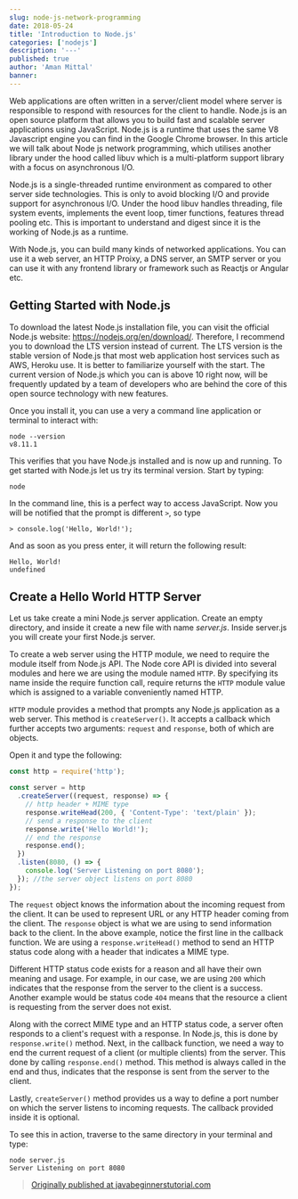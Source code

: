 ```yaml
---
slug: node-js-network-programming
date: 2018-05-24
title: 'Introduction to Node.js'
categories: ['nodejs']
description: '---'
published: true
author: 'Aman Mittal'
banner:
---
```


Web applications are often written in a server/client model where server is responsible to respond with resources for the client to handle. Node.js is an open source platform that allows you to build fast and scalable server applications using JavaScript. Node.js is a runtime that uses the same V8 Javascript engine you can find in the Google Chrome browser. In this article we will talk about Node js network programming, which utilises another library under the hood called libuv which is a multi-platform support library with a focus on asynchronous I/O.

Node.js is a single-threaded runtime environment as compared to other server side technologies. This is only to avoid blocking I/O and provide support for asynchronous I/O. Under the hood libuv handles threading, file system events, implements the event loop, timer functions, features thread pooling etc. This is important to understand and digest since it is the working of Node.js as a runtime.

With Node.js, you can build many kinds of networked applications. You can use it a web server, an HTTP Proixy, a DNS server, an SMTP server or you can use it with any frontend library or framework such as Reactjs or Angular etc.

## Getting Started with Node.js

To download the latest Node.js installation file, you can visit the official Node.js website: https://nodejs.org/en/download/. Therefore, I recommend you to download the LTS version instead of current. The LTS version is the stable version of Node.js that most web application host services such as AWS, Heroku use. It is better to familiarize yourself with the start. The current version of Node.js which you can is above 10 right now, will be frequently updated by a team of developers who are behind the core of this open source technology with new features.

Once you install it, you can use a very a command line application or terminal to interact with:

```shell
node --version
v8.11.1
```

This verifies that you have Node.js installed and is now up and running. To get started with Node.js let us try its terminal version. Start by typing:

```shell
node
```

In the command line, this is a perfect way to access JavaScript. Now you will be notified that the prompt is different `>`, so type

```shell
> console.log('Hello, World!');
```

And as soon as you press enter, it will return the following result:

```shell
Hello, World!
undefined
```

## Create a Hello World HTTP Server

Let us take create a mini Node.js server application. Create an empty directory, and inside it create a new file with name _server.js_. Inside server.js you will create your first Node.js server.

To create a web server using the HTTP module, we need to require the module itself from Node.js API. The Node core API is divided into several modules and here we are using the module named `HTTP`. By specifying its name inside the require function call, require returns the `HTTP` module value which is assigned to a variable conveniently named HTTP.

`HTTP` module provides a method that prompts any Node.js application as a web server. This method is `createServer()`. It accepts a callback which further accepts two arguments: `request` and `response`, both of which are objects.

Open it and type the following:

```js
const http = require('http');

const server = http
  .createServer((request, response) => {
    // http header + MIME type
    response.writeHead(200, { 'Content-Type': 'text/plain' });
    // send a response to the client
    response.write('Hello World!');
    // end the response
    response.end();
  })
  .listen(8080, () => {
    console.log('Server Listening on port 8080');
  }); //the server object listens on port 8080
});
```

The `request` object knows the information about the incoming request from the client. It can be used to represent URL or any HTTP header coming from the client. The `response` object is what we are using to send information back to the client. In the above example, notice the first line in the callback function. We are using a `response.writeHead()` method to send an HTTP status code along with a header that indicates a MIME type.

Different HTTP status code exists for a reason and all have their own meaning and usage. For example, in our case, we are using `200` which indicates that the response from the server to the client is a success. Another example would be status code `404` means that the resource a client is requesting from the server does not exist.

Along with the correct MIME type and an HTTP status code, a server often responds to a client's request with a response. In Node.js, this is done by `response.write()` method. Next, in the callback function, we need a way to end the current request of a client (or multiple clients) from the server. This done by calling `response.end()` method. This method is always called in the end and thus, indicates that the response is sent from the server to the client.

Lastly, `createServer()` method provides us a way to define a port number on which the server listens to incoming requests. The callback provided inside it is optional.

To see this in action, traverse to the same directory in your terminal and type:

```shell
node server.js
Server Listening on port 8080
```

> [Originally published at javabeginnerstutorial.com](https://javabeginnerstutorial.com/node-js/node-js-network-programming/)

